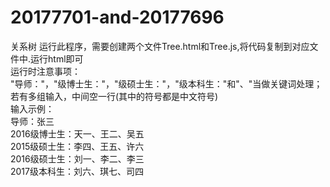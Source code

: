 # 20177701-and-20177696
关系树
运行此程序，需要创建两个文件Tree.html和Tree.js,将代码复制到对应文件中.运行html即可<br>
运行时注意事项：<br>
"导师："，"级博士生："，"级硕士生："，"级本科生："和"、"当做关键词处理；若有多组输入，中间空一行(其中的符号都是中文符号)<br>
输入示例：<br>
导师：张三<br>
2016级博士生：天一、王二、吴五<br>
2015级硕士生：李四、王五、许六<br>
2016级硕士生：刘一、李二、李三<br>
2017级本科生：刘六、琪七、司四<br>
